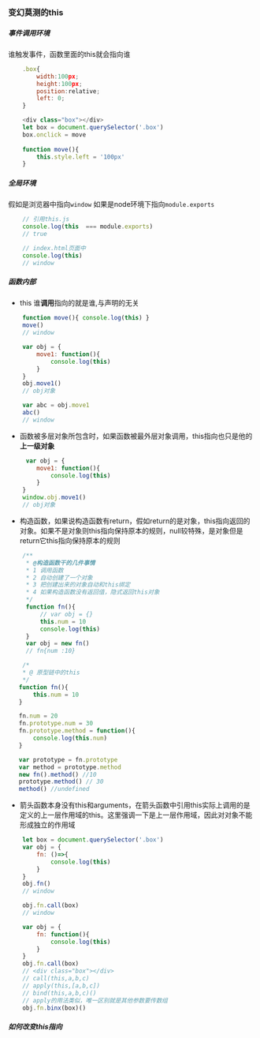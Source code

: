 ### 变幻莫测的this

##### 事件调用环境
谁触发事件，函数里面的this就会指向谁
```javascript
    .box{
        width:100px;
        height:100px;
        position:relative;
        left: 0;
    }

    <div class="box"></div>
    let box = document.querySelector('.box')
    box.onclick = move
    
    function move(){
        this.style.left = '100px'
    }
```

##### 全局环境
假如是浏览器中指向`window`
如果是node环境下指向`module.exports`
```javascript
    // 引用this.js 
    console.log(this  === module.exports)
    // true

    // index.html页面中
    console.log(this)
    // window
```

##### 函数内部
+ this 谁**调用**指向的就是谁,与声明的无关
```javascript
    function move(){ console.log(this) }
    move()
    // window

    var obj = {
        move1: function(){
            console.log(this)
        }
    }
    obj.move1()
    // obj对象

    var abc = obj.move1
    abc()
    // window
``` 
+ 函数被多层对象所包含时，如果函数被最外层对象调用，this指向也只是他的**上一级对象**
```javascript
     var obj = {
        move1: function(){
            console.log(this)
        }
    }
    window.obj.move1()
    // obj对象
```
+ 构造函数，如果说构造函数有return，假如return的是对象，this指向返回的对象。如果不是对象则this指向保持原本的规则，null较特殊，是对象但是return它this指向保持原本的规则
```javascript
    /**
     * @构造函数干的几件事情
     * 1 调用函数
     * 2 自动创建了一个对象
     * 3 把创建出来的对象自动和this绑定
     * 4 如果构造函数没有返回值，隐式返回this对象
     */
     function fn(){
         // var obj = {}
         this.num = 10
         console.log(this)
     }
     var obj = new fn()
     // fn{num :10}
```

```javascript
    /*
    * @ 原型链中的this
    */
   function fn(){
       this.num = 10
   }

   fn.num = 20
   fn.prototype.num = 30
   fn.prototype.method = function(){
       console.log(this.num)
   }

   var prototype = fn.prototype
   var method = prototype.method
   new fn().method() //10
   prototype.method() // 30
   method() //undefined

```
+  箭头函数本身没有this和arguments，在箭头函数中引用this实际上调用的是定义的上一层作用域的this。这里强调一下是上一层作用域，因此对对象不能形成独立的作用域

```javascript
    let box = document.querySelector('.box')
    var obj = {
        fn: ()=>{
            console.log(this)
        }
    }
    obj.fn()
    // window

    obj.fn.call(box)
    // window

    var obj = {
        fn: function(){
            console.log(this)
        }
    }
    obj.fn.call(box)
    // <div class="box"></div>
    // call(this,a,b,c)
    // apply(this,[a,b,c])
    // bind(this,a,b,c)()
    // apply的用法类似，唯一区别就是其他参数要传数组
    obj.fn.binx(box)()
```

##### 如何改变this指向
